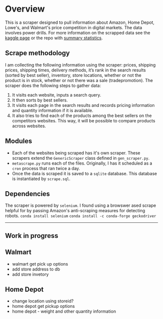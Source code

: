 # Overview

This is a scraper designed to pull information about Amazon, Home Depot, Lowe's, and Walmart's price competition in digital markets. The data involves power drills. For more information on the scrapped data see the [kaggle page](https://www.kaggle.com/datasets/erichschulman/another-ecommerce-scrape) or the repo with [summary statistics](https://github.com/ericschulman/ecommerce_drills). 


## Scrape methodology


I am collecting the following information using the scraper: prices, shipping prices, shipping times, delivery methods, it’s rank in the search results (sorted by best seller), inventory, store locations, whether or not the product is in stock, whether or not there was a sale (tradepromotion). The scraper does the following steps to gather data:
1. It visits each website, inputs a search query.
2. It then sorts by best sellers.
3. It visits each page in the search results and records pricing information and quantity information if it is available. 
4. It also tries to find each of the products among the best sellers on the competitors websites. This way, it will be possible to compare products across websites.


## Modules

* Each of the websites being scraped has it's own scraper. These scrapers extend the `GenericScraper` class defined in `gen_scraper.py`. 
* `metascrape.py` runs each of the files. Originally, I has it scheduled as a `cron` process that ran twice a day.
* Once the data is scraped it is saved to a `sqlite` database. This database is instantiated by `scrape.sql`.

## Dependencies
The scraper is powered by `selenium`. I found using a browswer ased scrape helpful for by passing Amazon's anti-scraping measures for detecting robots.
`conda install selenium`
`conda install -c conda-forge geckodriver`


-------------------

## Work in progress

## Walmart
* walmart get pick up options
* add store address to db
* add store invetory

## Home Depot
* change location using storeid?
* home depot get pickup options
* home depot - weight and other quantity information






